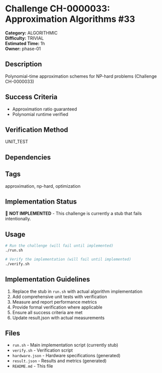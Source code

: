 # Challenge CH-0000033: Approximation Algorithms #33

**Category:** ALGORITHMIC  
**Difficulty:** TRIVIAL  
**Estimated Time:** 1h  
**Owner:** phase-01  

## Description

Polynomial-time approximation schemes for NP-hard problems (Challenge CH-0000033)

## Success Criteria

- Approximation ratio guaranteed
- Polynomial runtime verified

## Verification Method

UNIT_TEST

## Dependencies



## Tags

approximation, np-hard, optimization

## Implementation Status

🚧 **NOT IMPLEMENTED** - This challenge is currently a stub that fails intentionally.

## Usage

```bash
# Run the challenge (will fail until implemented)
./run.sh

# Verify the implementation (will fail until implemented) 
./verify.sh
```

## Implementation Guidelines

1. Replace the stub in `run.sh` with actual algorithm implementation
2. Add comprehensive unit tests with verification
3. Measure and report performance metrics
4. Provide formal verification where applicable
5. Ensure all success criteria are met
6. Update result.json with actual measurements

## Files

- `run.sh` - Main implementation script (currently stub)
- `verify.sh` - Verification script
- `hardware.json` - Hardware specifications (generated)
- `result.json` - Results and metrics (generated)
- `README.md` - This file
